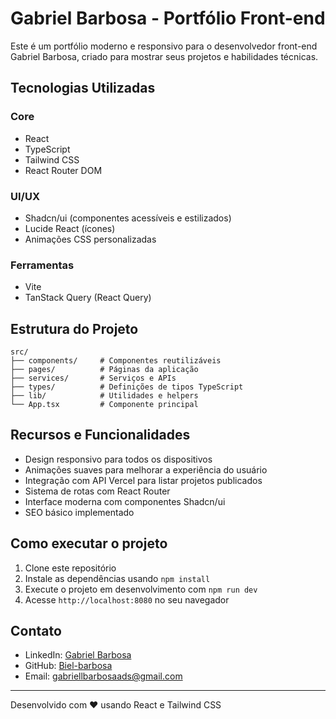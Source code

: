 
# Gabriel Barbosa - Portfólio Front-end

Este é um portfólio moderno e responsivo para o desenvolvedor front-end Gabriel Barbosa, criado para mostrar seus projetos e habilidades técnicas.

## Tecnologias Utilizadas

### Core
- React
- TypeScript
- Tailwind CSS
- React Router DOM

### UI/UX
- Shadcn/ui (componentes acessíveis e estilizados)
- Lucide React (ícones)
- Animações CSS personalizadas

### Ferramentas
- Vite
- TanStack Query (React Query)

## Estrutura do Projeto

```
src/
├── components/     # Componentes reutilizáveis
├── pages/          # Páginas da aplicação
├── services/       # Serviços e APIs
├── types/          # Definições de tipos TypeScript
├── lib/            # Utilidades e helpers
└── App.tsx         # Componente principal
```

## Recursos e Funcionalidades

- Design responsivo para todos os dispositivos
- Animações suaves para melhorar a experiência do usuário
- Integração com API Vercel para listar projetos publicados
- Sistema de rotas com React Router
- Interface moderna com componentes Shadcn/ui
- SEO básico implementado

## Como executar o projeto

1. Clone este repositório
2. Instale as dependências usando `npm install`
3. Execute o projeto em desenvolvimento com `npm run dev`
4. Acesse `http://localhost:8080` no seu navegador

## Contato

- LinkedIn: [Gabriel Barbosa](https://www.linkedin.com/in/gabriel-a-barbosa/)
- GitHub: [Biel-barbosa](https://github.com/Biel-barbosa)
- Email: gabriellbarbosaads@gmail.com

---

Desenvolvido com ❤️ usando React e Tailwind CSS
